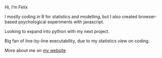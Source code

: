 Hi, I’m Felix

I mostly coding in R for statistics and modelling, but I also created browser-based psychological experiments with javascript.

Looking to expand into python with my next project.

Big fan of line-by-line executability, due to my statistics view on coding.

More about me on [my website](https://felixschweigkofler.com)

<!---
felixschweigkofler/felixschweigkofler is a ✨ special ✨ repository because its `README.md` (this file) appears on your GitHub profile.
You can click the Preview link to take a look at your changes.
--->
